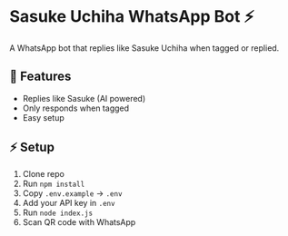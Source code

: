# Sasuke Uchiha WhatsApp Bot ⚡
A WhatsApp bot that replies like Sasuke Uchiha when tagged or replied.

## 🚀 Features
- Replies like Sasuke (AI powered)
- Only responds when tagged
- Easy setup

## ⚡ Setup
1. Clone repo
2. Run `npm install`
3. Copy `.env.example` → `.env`
4. Add your API key in `.env`
5. Run `node index.js`
6. Scan QR code with WhatsApp
